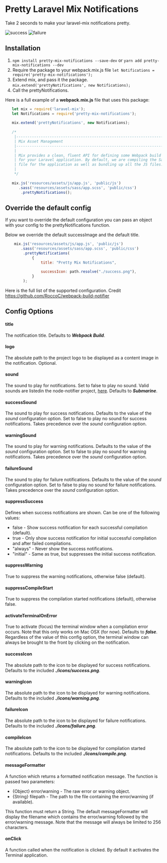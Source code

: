 # Pretty Laravel Mix Notifications

Take 2 seconds to make your laravel-mix notifications pretty.

![success](https://user-images.githubusercontent.com/20874606/40683887-7a064b44-6398-11e8-9355-b99528b5ad19.png)
![failure](https://user-images.githubusercontent.com/20874606/40683894-85861fe4-6398-11e8-9d98-3f85014df3c0.png)

## Installation

  1. `npm install pretty-mix-notifications --save-dev` or `yarn add pretty-mix-notifications --dev`
  2. Require the package to your webpack.mix.js file `let Notifications = require('pretty-mix-notifications');`
  3. Extend mix, and pass it the package. `mix.extend('prettyNotifications', new Notifications);`
  4. Call the prettyNotifications.
  
  Here is a full example of a **webpack.mix.js** file that uses this package:
  
  ```javascript
     let mix = require('laravel-mix');
     let Notifications = require('pretty-mix-notifications');
     
     mix.extend('prettyNotifications', new Notifications);
     
     /*
      |--------------------------------------------------------------------------
      | Mix Asset Management
      |--------------------------------------------------------------------------
      |
      | Mix provides a clean, fluent API for defining some Webpack build steps
      | for your Laravel application. By default, we are compiling the Sass
      | file for the application as well as bundling up all the JS files.
      |
      */
     
     mix.js('resources/assets/js/app.js', 'public/js')
        .sass('resources/assets/sass/app.scss', 'public/css')
         .prettyNotifications();
  ```
  
## Override the default config

If you want to override the default configuration you can pass an object with your config to the prettyNotifications function.

Below we override the default successImage and the default title.

 ```javascript
     mix.js('resources/assets/js/app.js', 'public/js')
        .sass('resources/assets/sass/app.scss', 'public/css')
         .prettyNotifications(
             {
                 title: "Pretty Mix Notifications",
                 
                 successIcon: path.resolve("./success.png"), 
             }
         );
  ```
  
Here is the full list of the supported configuration.
Credit https://github.com/RoccoC/webpack-build-notifier

## Config Options
 
 #### title
 The notification title. Defaults to **_Webpack Build_**.
 
 #### logo
 The absolute path to the project logo to be displayed as a content image in the notification. Optional.
 
 #### sound
 The sound to play for notifications. Set to false to play no sound. Valid sounds are listedin the node-notifier project, [here](https://github.com/mikaelbr/node-notifier). Defaults to **_Submarine_**.
 
 #### successSound
 The sound to play for success notifications. Defaults to the value of the *sound* configuration option. Set to false to play no sound for success notifications. Takes precedence over the *sound* configuration option.
 
 #### warningSound
 The sound to play for warning notifications. Defaults to the value of the *sound* configuration option. Set to false to play no sound for warning notifications. Takes precedence over the *sound* configuration option.
 
 #### failureSound
 The sound to play for failure notifications. Defaults to the value of the *sound* configuration option. Set to false to play no sound for failure notifications. Takes precedence over the *sound* configuration option.
 
 #### suppressSuccess
 Defines when success notifications are shown. Can be one of the following values:
 *  false     - Show success notification for each successful compilation (default).
 *  true      - Only show success notification for initial successful compilation and after failed compilations.
 *  "always"  - Never show the success notifications.
 *  "initial" - Same as true, but suppresses the initial success notification.
 
 #### suppressWarning
 True to suppress the warning notifications, otherwise false (default).
 
 #### suppressCompileStart
 True to suppress the compilation started notifications (default), otherwise false.
 
 #### activateTerminalOnError
 True to activate (focus) the terminal window when a compilation error occurs. Note that this only works on Mac OSX (for now). Defaults to **_false_**. Regardless of the value of this config option, the terminal window can always be brought to the front by clicking on the notification.
 
 #### successIcon
 The absolute path to the icon to be displayed for success notifications. Defaults to the included **_./icons/success.png_**.
 
 #### warningIcon
 The absolute path to the icon to be displayed for warning notifications. Defaults to the included **_./icons/warning.png_**.
 
 #### failureIcon
 The absolute path to the icon to be displayed for failure notifications. Defaults to the included **_./icons/failure.png_**.
 
 #### compileIcon
 The absolute path to the icon to be displayed for compilation started notifications. Defaults to the included **_./icons/compile.png_**.
 
 #### messageFormatter
 A function which returns a formatted notification message. The function is passed two parameters:
 * {Object} error/warning - The raw error or warning object.
 * {String} filepath - The path to the file containing the error/warning (if available).
 
 This function must return a String.
 The default messageFormatter will display the filename which contains the error/warning followed by the
 error/warning message.
 Note that the message will always be limited to 256 characters.
 
 #### onClick
 A function called when the notification is clicked. By default it activates the Terminal application.